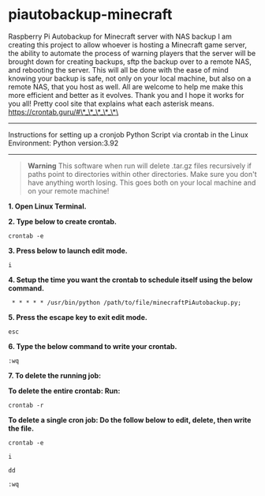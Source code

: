# piautobackup-minecraft
Raspberry Pi Autobackup for Minecraft server with NAS backup
I am creating this project to allow whoever is hosting a Minecraft game server,
the ability to automate the process of warning players that the server will be brought down for creating backups,
sftp the backup over to a remote NAS, and rebooting the server. This will all be done with the ease of mind knowing your backup
is safe, not only on your local machine, but also on a remote NAS, that you host as well.
All are welcome to help me make this more efficient and better as it evolves.
Thank you and I hope it works for you all! Pretty cool site that explains what each asterisk means. https://crontab.guru/#\*_\*_\*_\*_\*\

***
Instructions for setting up a cronjob Python Script via crontab in the Linux Environment: Python version:3.92
***

> **Warning**
> This software when run will delete .tar.gz files recursively if paths point to
> directories within other directories. Make sure you don't have anything worth
> losing. This goes both on your local machine and on your remote machine!

**1. Open Linux Terminal.**

**2. Type below to create crontab.**

`crontab -e`

**3. Press below to launch edit mode.**

`i`

**4. Setup the time you want the crontab to schedule itself using the below command.**

` * * * * * /usr/bin/python /path/to/file/minecraftPiAutobackup.py;`

**5. Press the escape key to exit edit mode.**

`esc`

**6. Type the below command to write your crontab.**

`:wq`

**7. To delete the running job:**

**To delete the entire crontab: Run:**

`crontab -r`

**To delete a single cron job: Do the follow below to edit, delete, then write the file.**

`crontab -e`

`i`

`dd`

`:wq`
